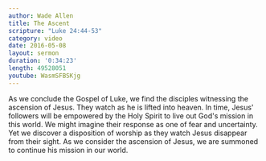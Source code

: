 ```yaml
---
author: Wade Allen
title: The Ascent
scripture: "Luke 24:44-53"
category: video
date: 2016-05-08
layout: sermon
duration: '0:34:23'
length: 49528051
youtube: WasmSFBSKjg
---
```


As we conclude the Gospel of Luke, we find the disciples witnessing the ascension of Jesus. They watch as he is lifted into heaven. In time, Jesus' followers will be empowered by the Holy Spirit to live out God's mission in this world. We might imagine their response as one of fear and uncertainty. Yet we discover a disposition of worship as they watch Jesus disappear from their sight. As we consider the ascension of Jesus, we are summoned to continue his mission in our world.
